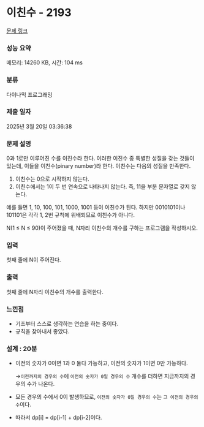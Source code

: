 # 이친수 - 2193 

[문제 링크](https://www.acmicpc.net/problem/2193) 

### 성능 요약

메모리: 14260 KB, 시간: 104 ms

### 분류

다이나믹 프로그래밍

### 제출 일자

2025년 3월 20일 03:36:38

### 문제 설명

<p>0과 1로만 이루어진 수를 이진수라 한다. 이러한 이진수 중 특별한 성질을 갖는 것들이 있는데, 이들을 이친수(pinary number)라 한다. 이친수는 다음의 성질을 만족한다.</p>

<ol>
	<li>이친수는 0으로 시작하지 않는다.</li>
	<li>이친수에서는 1이 두 번 연속으로 나타나지 않는다. 즉, 11을 부분 문자열로 갖지 않는다.</li>
</ol>

<p>예를 들면 1, 10, 100, 101, 1000, 1001 등이 이친수가 된다. 하지만 0010101이나 101101은 각각 1, 2번 규칙에 위배되므로 이친수가 아니다.</p>

<p>N(1 ≤ N ≤ 90)이 주어졌을 때, N자리 이친수의 개수를 구하는 프로그램을 작성하시오.</p>

### 입력 

 <p>첫째 줄에 N이 주어진다.</p>

### 출력 

 <p>첫째 줄에 N자리 이친수의 개수를 출력한다.</p>

### 느낀점

- 기초부터 스스로 생각하는 연습을 하는 중이다.
- 규칙을 찾아내서 좋았다.

### 설계 : 20분

- 이전의 숫자가 0이면 1과 0 둘다 가능하고, 이전의 숫자가 1이면 0만 가능하다.
    
    →`이전까지의 경우의 수`에 `이전의 숫자가 0일 경우의 수` 개수를 더하면 지금까지의 경우의 수가 나온다.
    
- 모든 경우의 수에서 0이 발생하므로, `이전의 숫자가 0일 경우의 수`는 `그 이전의 경우의 수`이다.
- 따라서 dp[i] = dp[i-1] + dp[i-2]이다.